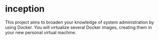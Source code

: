 # inception

This project aims to broaden your knowledge of system administration by using Docker.
You will virtualize several Docker images, creating them in your new personal virtual machine.
